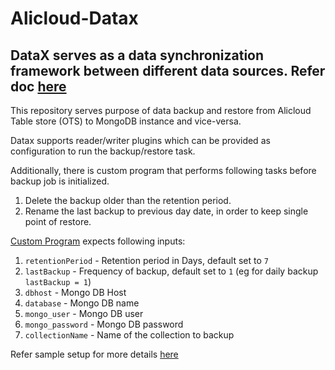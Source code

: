 # Alicloud-Datax

## DataX serves as a data synchronization framework between different data sources. Refer doc [here](https://github.com/alibaba/DataX)

This repository serves purpose of data backup and restore from Alicloud Table store (OTS) to MongoDB instance and vice-versa.

Datax supports reader/writer plugins which can be provided as configuration to run the backup/restore task.

Additionally, there is custom program that performs following tasks before backup job is initialized.

1. Delete the backup older than the retention period.
2. Rename the last backup to previous day date, in order to keep single point of restore.

[Custom Program](https://github.com/scmp/alicloud-datax/blob/master/app/db.js) expects following inputs:

1. `retentionPeriod` - Retention period in Days, default set to `7`
2. `lastBackup` - Frequency of backup, default set to `1` (eg for daily backup `lastBackup = 1`)
3. `dbhost` - Mongo DB Host
4. `database` - Mongo DB name
5. `mongo_user` - Mongo DB user
6. `mongo_password` - Mongo DB password
7. `collectionName` - Name of the collection to backup

Refer sample setup for more details [here](https://github.com/scmp/alicloud-datax/blob/master/sample)
